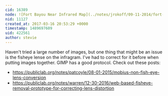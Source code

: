 ```yaml
---
cid: 16389
node: ![Fort Bayou Near Infrared Map](../notes/jrokoff/09-11-2014/fort-bayou-near-infrared-map)
nid: 11127
created_at: 2017-03-16 20:53:29 +0000
timestamp: 1489697609
uid: 422561
author: stevie
---
```


Haven't tried a large number of images, but one thing that might be an issue is the fisheye lense on the infragram. I've had to correct for it before when putting images together. GIMP has a good protocol. Check out these posts:

- https://publiclab.org/notes/patcoyle/08-01-2015/mobius-non-fish-eye-lens-conversion
- https://publiclab.org/notes/warren/12-30-2016/web-based-fisheye-removal-prototype-for-correcting-lens-distortion